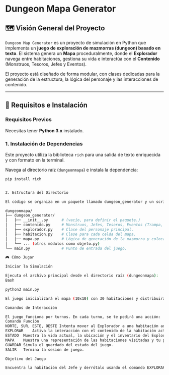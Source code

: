 # Dungeon Mapa Generator

## 🗺️ Visión General del Proyecto

`Dungeon Map Generator` es un proyecto de simulación en Python que implementa un **juego de exploración de mazmorras (dungeon) basado en texto**. El sistema genera un **Mapa** proceduralmente, donde el **Explorador** navega entre habitaciones, gestiona su vida e interactúa con el **Contenido** (Monstruos, Tesoros, Jefes y Eventos).

El proyecto está diseñado de forma modular, con clases dedicadas para la generación de la estructura, la lógica del personaje y las interacciones de contenido.

---

## 🚀 Requisitos e Instalación

### Requisitos Previos

Necesitas tener **Python 3.x** instalado.

### 1. Instalación de Dependencias

Este proyecto utiliza la biblioteca `rich` para una salida de texto enriquecida y con formato en la terminal.

Navega al directorio raíz (`dungeonmapa`) e instala la dependencia:

```bash
pip install rich


2. Estructura del Directorio

El código se organiza en un paquete llamado dungeon_generator y un script principal main.py:

dungeonmapa/
├── dungeon_generator/
│   ├── __init__.py      # (vacío, para definir el paquete.)
│   ├── contenido.py     # Monstruos, Jefes, Tesoros, Eventos (Trampa, Portal, Curacion).
│   ├── explorador.py    # Clase del personaje principal.
│   ├── habitacion.py    # Clase para cada celda del mapa.
│   ├── mapa.py          # Lógica de generación de la mazmorra y colocación de contenido.
│   └── ... (otros módulos como objeto.py)
└── main.py              # Punto de entrada del juego.

🎮 Cómo Jugar

Iniciar la Simulación

Ejecuta el archivo principal desde el directorio raíz (dungeonmapa):
Bash

python3 main.py

El juego inicializará el mapa (10x10) con 30 habitaciones y distribuirá el contenido aleatoriamente, incluyendo un Jefe final.

Comandos de Interacción

El juego funciona por turnos. En cada turno, se te pedirá una acción:
Comando	Función
NORTE, SUR, ESTE, OESTE	Intenta mover al Explorador a una habitación adyacente conectada.
EXPLORAR	Activa la interacción con el contenido de la habitación actual (lucha, abre tesoro, activa evento, etc.).
ESTADO	Muestra la vida actual, la ubicación y el inventario del Explorador.
MAPA	Muestra una representación de las habitaciones visitadas y tu posición actual (X).
GUARDAR	Simula el guardado del estado del juego.
SALIR	Termina la sesión de juego.

Objetivo del Juego

Encuentra la habitación del Jefe y derrótalo usando el comando EXPLORAR para ganar el juego.

